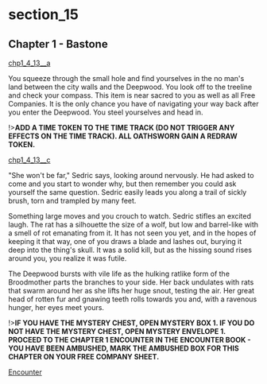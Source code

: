 
# section_15

## Chapter 1 - Bastone

[chp1_4_13__a](../../decomp/app/src/main/res/raw/chp1_4_13__a.mp3 ':include :type=audio')

You squeeze through the small hole and find yourselves in the no man's land between the city walls and the Deepwood. You look off to the treeline and check your compass. This item is near sacred to you as well as all Free Companies. It is the only chance you have of navigating your way back after you enter the Deepwood. You steel yourselves and head in.

!>**ADD A TIME TOKEN TO THE TIME TRACK (DO NOT TRIGGER ANY EFFECTS ON THE TIME TRACK).  ALL OATHSWORN GAIN A REDRAW TOKEN.**  

[chp1_4_13__c](../../decomp/app/src/main/res/raw/chp1_4_13__c.mp3 ':include :type=audio')

"She won't be far," Sedric says, looking around nervously. He had asked to come and you start to wonder why, but then remember you could ask yourself the same question. Sedric easily leads you along a trail of sickly brush, torn and trampled by many feet.

Something large moves and you crouch to watch. Sedric stifles an excited laugh. The rat has a silhouette the size of a wolf, but low and barrel-like with a smell of rot emanating from it. It has not seen you yet, and in the hopes of keeping it that way, one of you draws a blade and lashes out, burying it deep into the thing's skull. It was a solid kill, but as the hissing sound rises around you, you realize it was futile.

The Deepwood bursts with vile life as the hulking ratlike form of the Broodmother parts the branches to your side. Her back undulates with rats that swarm around her as she lifts her huge snout, testing the air. Her great head of rotten fur and gnawing teeth rolls towards you and, with a ravenous hunger, her eyes meet yours.

!>**IF YOU HAVE THE MYSTERY CHEST, OPEN MYSTERY BOX 1.  IF YOU DO NOT HAVE THE MYSTERY CHEST, OPEN MYSTERY ENVELOPE 1.  PROCEED TO THE CHAPTER 1 ENCOUNTER IN THE ENCOUNTER BOOK - YOU HAVE BEEN AMBUSHED, MARK THE AMBUSHED BOX FOR THIS CHAPTER ON YOUR FREE COMPANY SHEET.**  

[Encounter](output/chapter1/section_80.md)


